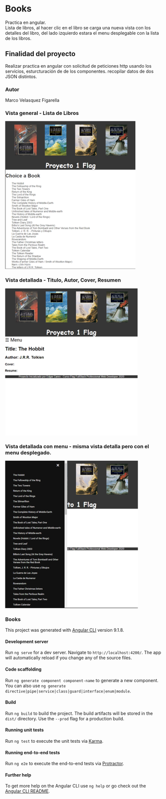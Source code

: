 # Books
Practica en angular. <br>
Lista de libros, al hacer clic en el libro se carga una nueva vista con los detalles del libro, del lado izquierdo estara el menu desplegable con la lista de los libros.

## Finalidad del proyecto
Realizar practica en angular con solicitud de peticiones http usando los servicios, esturcturación de de los componentes. recopilar datos de dos JSON distintos.

### Autor
Marco Velasquez Figarella

### Vista general - Lista de Libros
![Screenshot](https://raw.githubusercontent.com/Marco90v/books/master/Caps/Books-cap-1.png)

### Vista detallada - Titulo, Autor, Cover, Resumen
![Screenshot](https://raw.githubusercontent.com/Marco90v/books/master/Caps/Books-cap-2.png)

### Vista detallada con menu - misma vista detalla pero con el menu desplegado.
![Screenshot](https://raw.githubusercontent.com/Marco90v/books/master/Caps/Books-cap-3.png)


### Books
This project was generated with [Angular CLI](https://github.com/angular/angular-cli) version 9.1.8.

#### Development server
Run `ng serve` for a dev server. Navigate to `http://localhost:4200/`. The app will automatically reload if you change any of the source files.

#### Code scaffolding
Run `ng generate component component-name` to generate a new component. You can also use `ng generate directive|pipe|service|class|guard|interface|enum|module`.

#### Build
Run `ng build` to build the project. The build artifacts will be stored in the `dist/` directory. Use the `--prod` flag for a production build.

#### Running unit tests
Run `ng test` to execute the unit tests via [Karma](https://karma-runner.github.io).

#### Running end-to-end tests
Run `ng e2e` to execute the end-to-end tests via [Protractor](http://www.protractortest.org/).

#### Further help
To get more help on the Angular CLI use `ng help` or go check out the [Angular CLI README](https://github.com/angular/angular-cli/blob/master/README.md).
